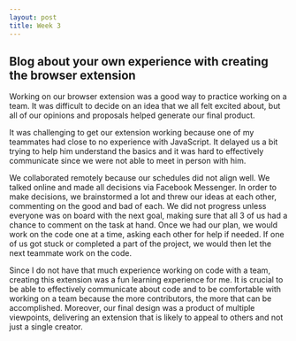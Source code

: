 ```yaml
---
layout: post
title: Week 3
---
```


## Blog about your own experience with creating the browser extension
Working on our browser extension was a good way to practice working on a team. It was difficult to decide on an idea that we all felt excited about, but all of our opinions and proposals helped generate our final product. 

It was challenging to get our extension working because one of my teammates had close to no experience with JavaScript. It delayed us a bit trying to help him understand the basics and it was hard to effectively communicate since we were not able to meet in person with him.

We collaborated remotely because our schedules did not align well. We talked online and made all decisions via Facebook Messenger. In order to make decisions, we brainstormed a lot and threw our ideas at each other, commenting on the good and bad of each. We did not progress unless everyone was on board with the next goal, making sure that all 3 of us had a chance to comment on the task at hand. Once we had our plan, we would work on the code one at a time, asking each other for help if needed. If one of us got stuck or completed a part of the project, we would then let the next teammate work on the code.

Since I do not have that much experience working on code with a team, creating this extension was a fun learning experience for me. It is crucial to be able to effectively communicate about code and to be comfortable with working on a team because the more contributors, the more that can be accomplished. Moreover, our final design was a product of multiple viewpoints, delivering an extension that is likely to appeal to others and not just a single creator.
